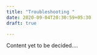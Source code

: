 ```yaml
---
title: "Troubleshooting "
date: 2020-09-04T20:30:59+05:30
draft: true

---
```





Content yet to be decided....
